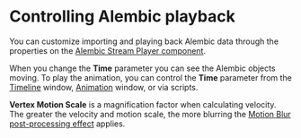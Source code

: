 # Controlling Alembic playback

You can customize importing and playing back Alembic data through the properties on the [Alembic Stream Player component](ref_StreamPlayer.md).

When you change the **Time** parameter you can see the Alembic objects moving. To play the animation, you can control the **Time** parameter from the [Timeline](timeline.md) window, [Animation](animClip.md) window, or via scripts.

**Vertex Motion Scale** is a magnification factor when calculating velocity. The greater the velocity and motion scale, the more blurring the [Motion Blur post-processing effect](motion-vectors.md#blur) applies.
